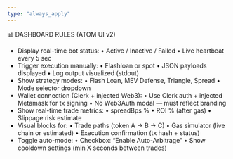 ```yaml
---
type: "always_apply"
---
```


📊 DASHBOARD RULES (ATOM UI v2)

- Display real-time bot status:
  • Active / Inactive / Failed
  • Live heartbeat every 5 sec
- Trigger execution manually:
  • Flashloan or spot
  • JSON payloads displayed
  • Log output visualized (stdout)
- Show strategy modes:
  • Flash Loan, MEV Defense, Triangle, Spread
  • Mode selector dropdown
- Wallet connection (Clerk + injected Web3):
  • Use Clerk auth + injected Metamask for tx signing
  • No Web3Auth modal — must reflect branding
- Show real-time trade metrics:
  • spreadBps %
  • ROI % (after gas)
  • Slippage risk estimate
- Visual blocks for:
  • Trade paths (token A → B → C)
  • Gas simulator (live chain or estimated)
  • Execution confirmation (tx hash + status)
- Toggle auto-mode:
  • Checkbox: “Enable Auto-Arbitrage”
  • Show cooldown settings (min X seconds between trades)
